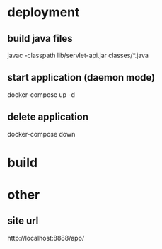 # deployment
## build java files
javac -classpath lib/servlet-api.jar classes/*.java

## start application (daemon mode)
docker-compose up -d

## delete application
docker-compose down


# build

# other
## site url
http://localhost:8888/app/
